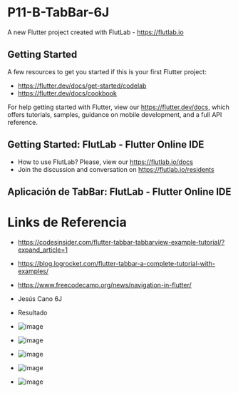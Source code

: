 # P11-B-TabBar-6J

A new Flutter project created with FlutLab - https://flutlab.io

## Getting Started

A few resources to get you started if this is your first Flutter project:

- https://flutter.dev/docs/get-started/codelab
- https://flutter.dev/docs/cookbook

For help getting started with Flutter, view our
https://flutter.dev/docs, which offers tutorials,
samples, guidance on mobile development, and a full API reference.

## Getting Started: FlutLab - Flutter Online IDE

- How to use FlutLab? Please, view our https://flutlab.io/docs
- Join the discussion and conversation on https://flutlab.io/residents


## Aplicación de TabBar: FlutLab - Flutter Online IDE
# Links de Referencia
- https://codesinsider.com/flutter-tabbar-tabbarview-example-tutorial/?expand_article=1
- https://blog.logrocket.com/flutter-tabbar-a-complete-tutorial-with-examples/
- https://www.freecodecamp.org/news/navigation-in-flutter/
- Jesús Cano 6J

  
- Resultado
- ![image](https://github.com/JesusRafaelCanoFlores5A/P11-B-TabBar-6J-Cano/assets/143547897/04897940-522c-4ebd-9e2a-b41d8fb33a89)
- ![image](https://github.com/JesusRafaelCanoFlores5A/P11-B-TabBar-6J-Cano/assets/143547897/1d52d1a7-e1cf-4c08-9cb7-19854efbfa03)
- ![image](https://github.com/JesusRafaelCanoFlores5A/P11-B-TabBar-6J-Cano/assets/143547897/9671241c-29af-41fb-8085-b309dc299379)
- ![image](https://github.com/JesusRafaelCanoFlores5A/P11-B-TabBar-6J-Cano/assets/143547897/02e2f546-256d-4bd5-975b-8b76577133a2)
- ![image](https://github.com/JesusRafaelCanoFlores5A/P11-B-TabBar-6J-Cano/assets/143547897/6f82525e-493f-444d-bd6d-5c33763b03d9)




